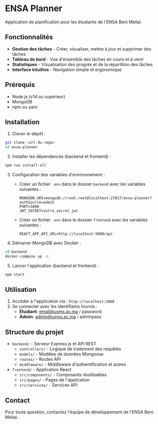# ENSA Planner

Application de planification pour les étudiants de l'ENSA Beni Mellal.

## Fonctionnalités

- **Gestion des tâches** - Créer, visualiser, mettre à jour et supprimer des tâches
- **Tableau de bord** - Vue d'ensemble des tâches en cours et à venir
- **Statistiques** - Visualisation des progrès et de la répartition des tâches
- **Interface intuitive** - Navigation simple et ergonomique

## Prérequis

- Node.js (v14 ou supérieur)
- MongoDB
- npm ou yarn

## Installation

1. Cloner le dépôt :
```bash
git clone <url-du-repo>
cd ensa-planner
```

2. Installer les dépendances (backend et frontend) :
```bash
npm run install-all
```

3. Configuration des variables d'environnement :
   - Créer un fichier `.env` dans le dossier `backend` avec les variables suivantes :
     ```
     MONGODB_URI=mongodb://root:root@localhost:27017/ensa-planner?authSource=admin
     PORT=5000
     JWT_SECRET=votre_secret_jwt
     ```
   - Créer un fichier `.env` dans le dossier `frontend` avec les variables suivantes :
     ```
     REACT_APP_API_URL=http://localhost:5000/api
     ```

4. Démarrer MongoDB avec Docker :
```bash
cd backend
docker-compose up -d
```

5. Lancer l'application (backend et frontend) :
```bash
npm start
```

## Utilisation

1. Accéder à l'application via : `http://localhost:3000`
2. Se connecter avec les identifiants fournis :
   - **Étudiant**: email@usms.ac.ma / password
   - **Admin**: admin@usms.ac.ma / adminpass

## Structure du projet

- `backend/` - Serveur Express.js et API REST
  - `controllers/` - Logique de traitement des requêtes
  - `models/` - Modèles de données Mongoose
  - `routes/` - Routes API
  - `middleware/` - Middleware d'authentification et autres
- `frontend/` - Application React
  - `src/components/` - Composants réutilisables
  - `src/pages/` - Pages de l'application
  - `src/services/` - Services API

## Contact

Pour toute question, contactez l'équipe de développement de l'ENSA Beni Mellal. 
